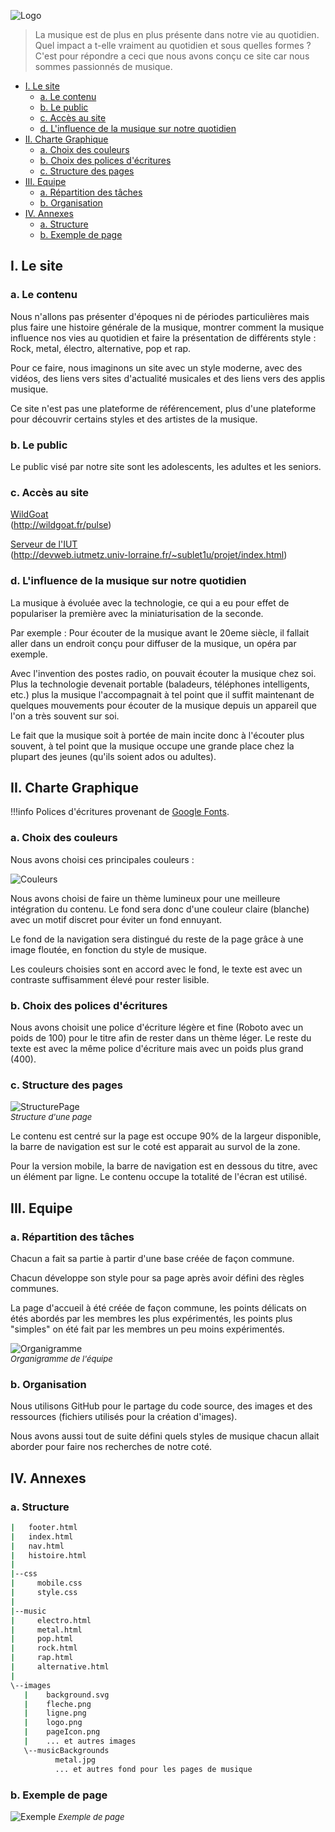 ![Logo](https://raw.githubusercontent.com/oxypomme/PT19_20/master/res/seq%20icon/80p/pulse_00000.png)

> La musique est de plus en plus présente dans notre vie au quotidien. Quel impact a t-elle vraiment au quotidien et sous quelles formes ? C'est pour répondre a ceci que nous avons conçu ce site car nous sommes passionnés de musique.

- [I. Le site](#i-le-site)
  - [a. Le contenu](#a-le-contenu)
  - [b. Le public](#b-le-public)
  - [c. Accès au site](#c-acc%c3%a8s-au-site)
  - [d. L'influence de la musique sur notre quotidien](#d-linfluence-de-la-musique-sur-notre-quotidien)
- [II. Charte Graphique](#ii-charte-graphique)
  - [a. Choix des couleurs](#a-choix-des-couleurs)
  - [b. Choix des polices d'écritures](#b-choix-des-polices-d%c3%a9critures)
  - [c. Structure des pages](#c-structure-des-pages)
- [III. Equipe](#iii-equipe)
  - [a. Répartition des tâches](#a-r%c3%a9partition-des-t%c3%a2ches)
  - [b. Organisation](#b-organisation)
- [IV. Annexes](#iv-annexes)
  - [a. Structure](#a-structure)
  - [b. Exemple de page](#b-exemple-de-page)

<div style="page-break-after: always;"></div>

## I. Le site

### a. Le contenu

Nous n'allons pas présenter d'époques ni de périodes particulières mais plus faire une histoire générale de la musique, montrer comment la musique influence nos vies au quotidien et faire la présentation de différents style : Rock, metal, électro, alternative, pop et rap.

Pour ce faire, nous imaginons un site avec un style moderne, avec des vidéos, des liens vers sites d'actualité musicales et des liens vers des applis musique.

Ce site n'est pas une plateforme de référencement, plus d'une plateforme pour découvrir certains styles et des artistes de la musique.

### b. Le public

Le public visé par notre site sont les adolescents, les adultes et les seniors.

### c. Accès au site

[WildGoat](http://wildgoat.fr/pulse/index.html) <br/> (http://wildgoat.fr/pulse)

[Serveur de l'IUT](http://devweb.iutmetz.univ-lorraine.fr/~sublet1u/projet/index.html) <br/> (http://devweb.iutmetz.univ-lorraine.fr/~sublet1u/projet/index.html)

### d. L'influence de la musique sur notre quotidien

La musique à évoluée avec la technologie, ce qui a eu pour effet de populariser la première avec la miniaturisation de la seconde.

Par exemple : Pour écouter de la musique avant le 20eme siècle, il fallait aller dans un endroit conçu pour diffuser de la musique, un opéra par exemple.

Avec l'invention des postes radio, on pouvait écouter la musique chez soi. Plus la technologie devenait portable (baladeurs, téléphones intelligents, etc.) plus la musique l'accompagnait à tel point que il suffit maintenant de quelques mouvements pour écouter de la musique depuis un appareil que l'on a très souvent sur soi.

Le fait que la musique soit à portée de main incite donc à l'écouter plus souvent, à tel point que la musique occupe une grande place chez la plupart des jeunes (qu'ils soient ados ou adultes).

## II. Charte Graphique

  !!!info
    Polices d'écritures provenant de [Google Fonts](https://fonts.google.com/).

### a. Choix des couleurs

Nous avons choisi ces principales couleurs :

![Couleurs](https://raw.githubusercontent.com/oxypomme/PT19_20/master/res/palette.png)

Nous avons choisi de faire un thème lumineux pour une meilleure intégration du contenu. Le fond sera donc d'une couleur claire (blanche) avec un motif discret pour éviter un fond ennuyant.

<div style="page-break-after: always;"></div>

Le fond de la navigation sera distingué du reste de la page grâce à une image floutée, en fonction du style de musique.

Les couleurs choisies sont en accord avec le fond, le texte est avec un contraste suffisamment élevé pour rester lisible.

### b. Choix des polices d'écritures

Nous avons choisit une police d'écriture légère et fine (Roboto avec un poids de 100) pour le titre afin de rester dans un thème léger. Le reste du texte est avec la même police d'écriture mais avec un poids plus grand (400).

### c. Structure des pages

![StructurePage](https://raw.githubusercontent.com/oxypomme/PT19_20/master/res/structure.jpg)<br/>
<font size="2">*Structure d'une page*</font>

Le contenu est centré sur la page est occupe 90% de la largeur disponible, la barre de navigation est sur le coté est apparait au survol de la zone.

Pour la version mobile, la barre de navigation est en dessous du titre, avec un élément par ligne. Le contenu occupe la totalité de l'écran est utilisé.

<div style="page-break-after: always;"></div>

## III. Equipe

### a. Répartition des tâches

Chacun a fait sa partie à partir d'une base créée de façon commune.

Chacun développe son style pour sa page après avoir défini des règles communes.

La page d'accueil à été créée de façon commune, les points délicats on étés abordés par les membres les plus expérimentés, les points plus "simples" on été fait par les membres un peu moins expérimentés.

![Organigramme](https://raw.githubusercontent.com/oxypomme/PT19_20/master/res/orga.png)<br/>
<font size="2">*Organigramme de l'équipe*</font>

### b. Organisation

Nous utilisons GitHub pour le partage du code source, des images et des ressources (fichiers utilisés pour la création d'images).

Nous avons aussi tout de suite défini quels styles de musique chacun allait aborder pour faire nos recherches de notre coté.

<div style="page-break-after: always;"></div>

## IV. Annexes

### a. Structure

```bash
|   footer.html
|   index.html
|   nav.html
|   histoire.html
|
|--css
|     mobile.css
|     style.css
|
|--music
|     electro.html
|     metal.html
|     pop.html
|     rock.html
|     rap.html
|     alternative.html
|
\--images
   |    background.svg
   |    fleche.png
   |    ligne.png
   |    logo.png
   |    pageIcon.png
   |    ... et autres images
   \--musicBackgrounds
          metal.jpg
          ... et autres fond pour les pages de musique
```

### b. Exemple de page

![Exemple](https://i.imgur.com/36wGt9t.png)
<font size="2">*Exemple de page*</font>
